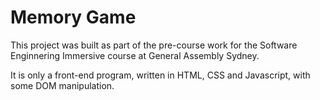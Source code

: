 # Memory Game

This project was built as part of the pre-course work for the Software Enginnering Immersive course at General Assembly Sydney.

It is only a front-end program, written in HTML, CSS and Javascript, with some DOM manipulation.

